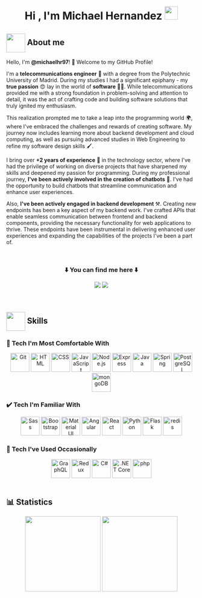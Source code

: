<h1 align="center"><b>Hi , I'm Michael Hernandez </b><img src="https://media.giphy.com/media/hvRJCLFzcasrR4ia7z/giphy.gif" width="35"></h1>

## <img src = "https://github.com/7oSkaaa/7oSkaaa/blob/main/Images/about_me.gif?raw=true" width = 50px style="vertical-align: middle;"><strong> About me</strong>

Hello, I'm **@michaelhr97**! 👋 Welcome to my GitHub Profile!

I'm a **telecommunications engineer** 📡 with a degree from the Polytechnic University of Madrid. During my studies I had a significant epiphany - my **true passion** 😍 lay in the world of **software** 👨‍💻. While telecommunications provided me with a strong foundation in problem-solving and attention to detail, it was the act of crafting code and building software solutions that truly ignited my enthusiasm.

This realization prompted me to take a leap into the programming world 🌍, where I've embraced the challenges and rewards of creating software. My journey now includes learning more about backend development and cloud computing, as well as pursuing advanced studies in Web Engineering to refine my software design skills 🖌️.

I bring over **+2 years of experience** 💼 in the technology sector, where I've had the privilege of working on diverse projects that have sharpened my skills and deepened my passion for programming. During my professional journey, **I've been actively involved in the creation of chatbots** 🤖. I've had the opportunity to build chatbots that streamline communication and enhance user experiences.

Also, **I've been actively engaged in backend development** ⚒️. Creating new endpoints has been a key aspect of my backend work. I've crafted APIs that enable seamless communication between frontend and backend components, providing the necessary functionality for web applications to thrive. These endpoints have been instrumental in delivering enhanced user experiences and expanding the capabilities of the projects I've been a part of.

<br>

<h3 align="center"> ⬇️ You can find me here ⬇️</h3>
<p align="center">
    <a href="https://github.com/michaelhr97?tab=repositories" target="_blank"><img
            src="https://img.shields.io/badge/GitHub-100000?style=for-the-badge&logo=github&logoColor=white"/></a>
        <a href="https://www.linkedin.com/in/michaelhernandezrala/" target="blank" target="_blank"><img
                src="https://img.shields.io/badge/LinkedIn-0077B5?style=for-the-badge&logo=linkedin&logoColor=white"/></a>
</p>

<br/>

## <img src="https://media2.giphy.com/media/QssGEmpkyEOhBCb7e1/giphy.gif?cid=ecf05e47a0n3gi1bfqntqmob8g9aid1oyj2wr3ds3mg700bl&rid=giphy.gif" width ="50" style="vertical-align: middle;"><strong> Skills</strong>

### 🚀 Tech I'm Most Comfortable With

<div align="center">
	<img width="50" src="https://user-images.githubusercontent.com/25181517/192108372-f71d70ac-7ae6-4c0d-8395-51d8870c2ef0.png" alt="Git" title="Git"/>
	<img width="50" src="https://user-images.githubusercontent.com/25181517/192158954-f88b5814-d510-4564-b285-dff7d6400dad.png" alt="HTML" title="HTML"/>
	<img width="50" src="https://user-images.githubusercontent.com/25181517/183898674-75a4a1b1-f960-4ea9-abcb-637170a00a75.png" alt="CSS" title="CSS"/>
	<img width="50" src="https://user-images.githubusercontent.com/25181517/117447155-6a868a00-af3d-11eb-9cfe-245df15c9f3f.png" alt="JavaScript" title="JavaScript"/>
	<img width="50" src="https://user-images.githubusercontent.com/25181517/183568594-85e280a7-0d7e-4d1a-9028-c8c2209e073c.png" alt="Node.js" title="Node.js"/>
	<img width="50" src="https://user-images.githubusercontent.com/25181517/183859966-a3462d8d-1bc7-4880-b353-e2cbed900ed6.png" alt="Express" title="Express"/>
	<img width="50" src="https://user-images.githubusercontent.com/25181517/117201156-9a724800-adec-11eb-9a9d-3cd0f67da4bc.png" alt="Java" title="Java"/>
	<img width="50" src="https://user-images.githubusercontent.com/25181517/117201470-f6d56780-adec-11eb-8f7c-e70e376cfd07.png" alt="Spring" title="Spring"/>
	<img width="50" src="https://user-images.githubusercontent.com/25181517/117208740-bfb78400-adf5-11eb-97bb-09072b6bedfc.png" alt="PostgreSQL" title="PostgreSQL"/>
	<img width="50" src="https://user-images.githubusercontent.com/25181517/182884177-d48a8579-2cd0-447a-b9a6-ffc7cb02560e.png" alt="mongoDB" title="mongoDB"/>
</div>

### ✔️ Tech I'm Familiar With

<div align="center">
	<img width="50" src="https://user-images.githubusercontent.com/25181517/192158956-48192682-23d5-4bfc-9dfb-6511ade346bc.png" alt="Sass" title="Sass"/>
	<img width="50" src="https://user-images.githubusercontent.com/25181517/183898054-b3d693d4-dafb-4808-a509-bab54cf5de34.png" alt="Bootstrap" title="Bootstrap"/>
	<img width="50" src="https://user-images.githubusercontent.com/25181517/189716630-fe6c084c-6c66-43af-aa49-64c8aea4a5c2.png" alt="Material UI" title="Material UI"/>
	<img width="50" src="https://user-images.githubusercontent.com/25181517/183890595-779a7e64-3f43-4634-bad2-eceef4e80268.png" alt="Angular" title="Angular"/>
	<img width="50" src="https://user-images.githubusercontent.com/25181517/183897015-94a058a6-b86e-4e42-a37f-bf92061753e5.png" alt="React" title="React"/>
	<img width="50" src="https://user-images.githubusercontent.com/25181517/183423507-c056a6f9-1ba8-4312-a350-19bcbc5a8697.png" alt="Python" title="Python"/>
	<img width="50" src="https://user-images.githubusercontent.com/25181517/183423775-2276e25d-d43d-4e58-890b-edbc88e915f7.png" alt="Flask" title="Flask"/>
	<img width="50" src="https://user-images.githubusercontent.com/25181517/182884894-d3fa6ee0-f2b4-4960-9961-64740f533f2a.png" alt="redis" title="redis"/>
</div>

### 🙂 Tech I've Used Occasionally

<div align="center">
	<img width="50" src="https://user-images.githubusercontent.com/25181517/192107856-aa92c8b1-b615-47c3-9141-ed0d29a90239.png" alt="GraphQL" title="GraphQL"/>
	<img width="50" src="https://user-images.githubusercontent.com/25181517/187896150-cc1dcb12-d490-445c-8e4d-1275cd2388d6.png" alt="Redux" title="Redux"/>
	<img width="50" src="https://user-images.githubusercontent.com/25181517/121405384-444d7300-c95d-11eb-959f-913020d3bf90.png" alt="C#" title="C#"/>
	<img width="50" src="https://user-images.githubusercontent.com/25181517/121405754-b4f48f80-c95d-11eb-8893-fc325bde617f.png" alt=".NET Core" title=".NET Core"/>
	<img width="50" src="https://user-images.githubusercontent.com/25181517/183570228-6a040b9f-3ddf-47a2-a201-743121dac664.png" alt="php" title="php"/>
</div>

<br/>

## 📊 **Statistics**

<div align="center">
  <img height=200 align="center" src="https://github-readme-stats.vercel.app/api?username=michaelhr97&show_icons=true&theme=blueberry"/>
  <img height=200 align="center" src="https://github-readme-stats.vercel.app/api/top-langs?username=michaelhr97&layout=pie&langs_count=8&card_width=320&theme=blueberry" />
</div>
